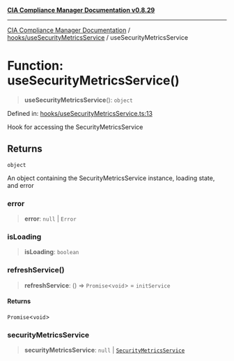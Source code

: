 [**CIA Compliance Manager Documentation v0.8.29**](../../../README.md)

***

[CIA Compliance Manager Documentation](../../../modules.md) / [hooks/useSecurityMetricsService](../README.md) / useSecurityMetricsService

# Function: useSecurityMetricsService()

> **useSecurityMetricsService**(): `object`

Defined in: [hooks/useSecurityMetricsService.ts:13](https://github.com/Hack23/cia-compliance-manager/blob/5836b4c74e2010cd05eca63c0016fd711c628ec9/src/hooks/useSecurityMetricsService.ts#L13)

Hook for accessing the SecurityMetricsService

## Returns

`object`

An object containing the SecurityMetricsService instance, loading state, and error

### error

> **error**: `null` \| `Error`

### isLoading

> **isLoading**: `boolean`

### refreshService()

> **refreshService**: () => `Promise`\<`void`\> = `initService`

#### Returns

`Promise`\<`void`\>

### securityMetricsService

> **securityMetricsService**: `null` \| [`SecurityMetricsService`](../../../services/securityMetricsService/classes/SecurityMetricsService.md)
